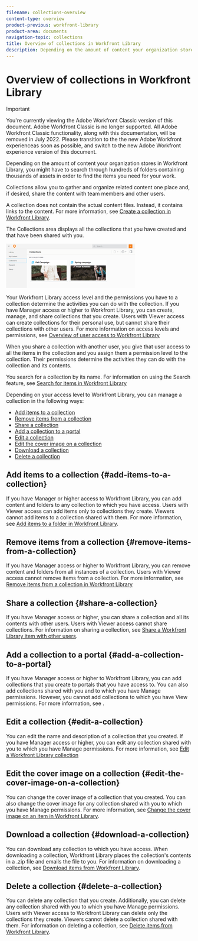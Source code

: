 ```yaml
---
filename: collections-overview
content-type: overview
product-previous: workfront-library
product-area: documents
navigation-topic: collections
title: Overview of collections in Workfront Library
description: Depending on the amount of content your organization stores in Workfront Library, you might have to search through hundreds of folders containing thousands of assets in order to find the items you need for your work.
---
```


# Overview of collections in Workfront Library

>[!IMPORTANT]
>
>You're currently viewing the Adobe Workfront Classic version of this document. Adobe Workfront Classic is no longer supported. All Adobe Workfront Classic functionality, along with this documentation, will be removed in July 2022. Please transition to the the new Adobe Workfront experienceas soon as possible, and switch to the new Adobe Workfront experience version of this document.

Depending on the amount of content your organization stores in Workfront Library, you might have to search through hundreds of folders containing thousands of assets in order to find the items you need for your work.

Collections allow you to gather and organize related content one place and, if desired, share the content with team members and other users.

A collection does not contain the actual content files. Instead, it contains links to the content. For more information, see [Create a collection in Workfront Library](../../../workfront-library/content-management/collections/create-a-collection.md).

The Collections area displays all the collections that you have created and that have been shared with you.

![](assets/collections-2-350x120.png)

Your Workfront Library access level and the permissions you have to a collection determine the activities you can do with the collection. If you have Manager access or higher to Workfront Library, you can create, manage, and share collections that you create. Users with Viewer access can create collections for their personal use, but cannot share their collections with other users. For more information on access levels and permissions, see [Overview of user access to Workfront Library](../../../workfront-library/administration-and-setup/user-access/user-access-overview.md)

When you share a collection with another user, you give that user access to all the items in the collection and you assign them a permission level to the collection. Their permissions determine the activities they can do with the collection and its contents.

You search for a collection by its name. For information on using the Search feature, see [Search for items in Workfront Library](../../../workfront-library/content-management/basics/search-for-items-in-workfront-library.md)

Depending on your access level to Workfront Library, you can manage a collection in the following ways:

* [Add items to a collection](#add-items-to-a-collection) 
* [Remove items from a collection](#remove-items-from-a-collection) 
* [Share a collection](#share-a-collection) 
* [Add a collection to a portal](#add-a-collection-to-a-portal) 
* [Edit a collection](#edit-a-collection) 
* [Edit the cover image on a collection](#edit-the-cover-image-on-a-collection) 
* [Download a collection](#download-a-collection) 
* [Delete a collection](#delete-a-collection)

## Add items to a collection {#add-items-to-a-collection}

If you have Manager or higher access to Workfront Library, you can add content and folders to any collection to which you have access. Users with Viewer access can add items only to collections they create. Viewers cannot add items to a collection shared with them. For more information, see [Add items to a folder in Workfront Library](../../../workfront-library/content-management/folders/add-items-to-a-folder-library.md).

## Remove items from a collection {#remove-items-from-a-collection}

If you have Manager access or higher to Workfront Library, you can remove content and folders from all instances of a collection. Users with Viewer access cannot remove items from a collection. For more information, see [Remove items from a collection in Workfront Library](../../../workfront-library/content-management/collections/remove-items-from-a-collection.md)

## Share a collection {#share-a-collection}

If you have Manager access or higher, you can share a collection and all its contents with other users. Users with Viewer access cannot share collections. For information on sharing a collection, see [Share a Workfront Library item with other users](../../../workfront-library/content-management/share-an-asset-with-users.md).

## Add a collection to a portal {#add-a-collection-to-a-portal}

If you have Manager access or higher to Workfront Library, you can add collections that you create to portals that you have access to. You can also add collections shared with you and to which you have Manage permissions. However, you cannot add collections to which you have View permissions. For more information, see .

## Edit a collection {#edit-a-collection}

You can edit the name and description of a collection that you created. If you have Manager access or higher, you can edit any collection shared with you to which you have Manage permissions. For more information, see [Edit a Workfront Library collection](../../../workfront-library/content-management/collections/edit-a-collection.md)

## Edit the cover image on a collection {#edit-the-cover-image-on-a-collection}

You can change the cover image of a collection that you created. You can also change the cover image for any collection shared with you to which you have Manage permissions. For more information, see [Change the cover image on an item in Workfront Library](../../../workfront-library/content-management/change-cover-image-of-folder.md).

## Download a collection {#download-a-collection}

You can download any collection to which you have access. When downloading a collection, Workfront Library places the collection's contents in a .zip file and emails the file to you. For information on downloading a collection, see [Download items from Workfront Library](../../../workfront-library/content-management/basics/download-content-from-library.md).

## Delete a collection {#delete-a-collection}

You can delete any collection that you create. Additionally, you can delete any collection shared with you to which you have Manage permissions. Users with Viewer access to Workfront Library can delete only the collections they create. Viewers cannot delete a collection shared with them. For information on deleting a collection, see [Delete items from Workfront Library](../../../workfront-library/content-management/delete-items.md).
